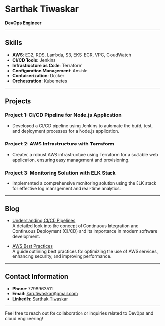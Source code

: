 # Sarthak Tiwaskar
**DevOps Engineer**

---

## Skills
- **AWS**: EC2, RDS, Lambda, S3, EKS, ECR, VPC, CloudWatch
- **CI/CD Tools**: Jenkins
- **Infrastructure as Code**: Terraform
- **Configuration Management**: Ansible
- **Containerization**: Docker
- **Orchestration**: Kubernetes

---

## Projects
### Project 1: CI/CD Pipeline for Node.js Application
- Developed a CI/CD pipeline using Jenkins to automate the build, test, and deployment processes for a Node.js application.

### Project 2: AWS Infrastructure with Terraform
- Created a robust AWS infrastructure using Terraform for a scalable web application, ensuring easy management and provisioning.

### Project 3: Monitoring Solution with ELK Stack
- Implemented a comprehensive monitoring solution using the ELK stack for effective log management and real-time analytics.

---

## Blog
- [Understanding CI/CD Pipelines](#)  
  A detailed look into the concept of Continuous Integration and Continuous Deployment (CI/CD) and its importance in modern software development.
  
- [AWS Best Practices](#)  
  A guide outlining best practices for optimizing the use of AWS services, enhancing security, and improving performance.

---

## Contact Information
- **Phone**: 7798963511
- **Email**: [Sarutiwaskar@gmail.com](mailto:Sarutiwaskar@gmail.com)
- **LinkedIn**: [Sarthak Tiwaskar](https://www.linkedin.com/in/sarthak-tiwaskar)

---

Feel free to reach out for collaboration or inquiries related to DevOps and cloud engineering!

